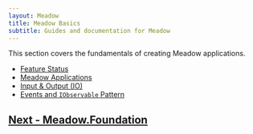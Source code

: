 ```yaml
---
layout: Meadow
title: Meadow Basics
subtitle: Guides and documentation for Meadow
---
```


This section covers the fundamentals of creating Meadow applications.

 * [Feature Status](/Meadow/Meadow_Basics/Status)
 * [Meadow Applications](/Meadow/Meadow_Basics/Apps)
 * [Input & Output (IO)](/Meadow/Meadow_Basics/IO)
 * [Events and `IObservable` Pattern](/Meadow/Meadow_Basics/Events_and_IObservable/)

## [Next - Meadow.Foundation](/Meadow/Meadow.Foundation)
 
